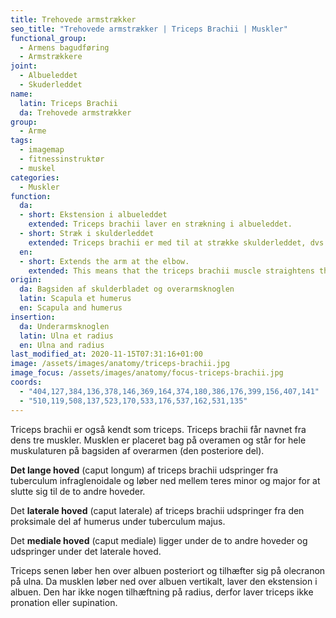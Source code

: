 ```yaml
---
title: Trehovede armstrækker
seo_title: "Trehovede armstrækker | Triceps Brachii | Muskler"
functional_group:
  - Armens bagudføring
  - Armstrækkere
joint:
  - Albueleddet
  - Skuderleddet
name:
  latin: Triceps Brachii
  da: Trehovede armstrækker
group:
  - Arme
tags:
  - imagemap
  - fitnessinstruktør
  - muskel
categories:
  - Muskler
function:
  da:
  - short: Ekstension i albueleddet
    extended: Triceps brachii laver en strækning i albueleddet.
  - short: Stræk i skulderleddet
    extended: Triceps brachii er med til at strække skulderleddet, dvs. føre overarmen bagud.
  en:
  - short: Extends the arm at the elbow.
    extended: This means that the triceps brachii muscle straightens the elbow joint such that there is an increase in the angle between the forearm and the upper arm.
origin:
  da: Bagsiden af skulderbladet og overarmsknoglen
  latin: Scapula et humerus
  en: Scapula and humerus
insertion:
  da: Underarmsknoglen
  latin: Ulna et radius
  en: Ulna and radius
last_modified_at: 2020-11-15T07:31:16+01:00
image: /assets/images/anatomy/triceps-brachii.jpg
image_focus: /assets/images/anatomy/focus-triceps-brachii.jpg
coords:
  - "404,127,384,136,378,146,369,164,374,180,386,176,399,156,407,141"
  - "510,119,508,137,523,170,533,176,537,162,531,135"
---
```


Triceps brachii er også kendt som triceps. Triceps brachii får navnet fra dens tre muskler. Musklen er placeret bag på overamen og står for hele muskulaturen på bagsiden af overarmen (den posteriore del).

**Det lange hoved** (caput longum) af triceps brachii udspringer fra tuberculum infraglenoidale og løber ned mellem teres minor og major for at slutte sig til de to andre hoveder. 

Det **laterale hoved** (caput laterale) af triceps brachii udspringer fra den proksimale del af humerus under tuberculum majus. 

Det **mediale hoved** (caput mediale) ligger under de to andre hoveder og udspringer under det laterale hoved. 

Triceps senen løber hen over albuen posteriort og tilhæfter sig på olecranon på ulna. Da musklen løber ned over albuen vertikalt, laver den ekstension i albuen. Den har ikke nogen tilhæftning på radius, derfor laver triceps ikke pronation eller supination.
